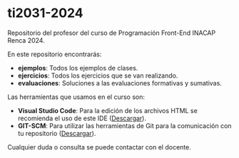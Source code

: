 # ti2031-2024

Repositorio del profesor del curso de Programación Front-End INACAP Renca 2024.

En este repositorio encontrarás:

- **ejemplos**: Todos los ejemplos de clases.
- **ejercicios**: Todos los ejercicios que se van realizando.
- **evaluaciones**: Soluciones a las evaluaciones formativas y sumativas.

Las herramientas que usamos en el curso son:

- **Visual Studio Code**: Para la edición de los archivos HTML se recomienda el uso de este IDE ([Descargar](https://code.visualstudio.com/)).
- **GIT-SCM**: Para utilizar las herramientas de Git para la comunicación con tu repositorio ([Descargar](https://git-scm.com/)).

Cualquier duda o consulta se puede contactar con el docente.
